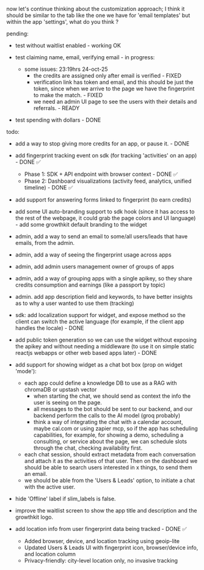now let's continue thinking about the customization approach; I think it should be similar to the tab like the one we have for 'email templates' but within the app 'settings', what do you think ?

pending:
- test without waitlist enabled - working OK
- test claiming name, email, verifying email - in progress:
    - some issues: 23:19hrs 24-oct-25
        - the credits are assigned only after email is verified - FIXED
        - verification link has token and email, and this should be just the token, since when we arrive to the page we have the fingerprint to make the match. - FIXED
        - we need an admin UI page to see the users with their details and referrals. - READY
        
- test spending with dollars - DONE

todo:
- add a way to stop giving more credits for an app, or pause it. - DONE
- add fingerprint tracking event on sdk  (for tracking 'activities' on an app) - DONE ✅
    - Phase 1: SDK + API endpoint with browser context - DONE ✅
    - Phase 2: Dashboard visualizations (activity feed, analytics, unified timeline) - DONE ✅
- add support for answering forms linked to fingerprint (to earn credits)
- add some UI auto-branding support to sdk hook (since it has access to the rest of the webpage, it could grab the page colors and UI language) - add some growthkit default branding to the widget
- admin, add a way to send an email to some/all users/leads that have emails, from the admin.
- admin, add a way of seeing the fingerprint usage across apps
- admin, add admin users management owner of groups of apps
- admin, add a way of grouping apps with a single apikey, so they share credits consumption and earnings (like a passport by topic)
- admin. add app description field and keywords, to have better insights as to why a user wanted to use them (tracking)
- sdk: add localization support for widget, and expose method so the client can switch the active language (for example, if the client app handles the locale) - DONE
- add public token generation so we can use the widget without exposing the apikey and without needing a middleware (to use it on simple static reactjs webapps or other web based apps later) - DONE
- add support for showing widget as a chat bot box (prop on widget 'mode'):
    - each app could define a knowledge DB to use as a RAG with chromaDB or upstash vector
        - when starting the chat, we should send as context the info the user is seeing on the page.
        - all messages to the bot should be sent to our backend, and our backend  perform the calls to the AI model (groq probably)
        - think a way of integrating the chat with a calendar account, maybe cal.com or using zapier mcp, so if the app has scheduling capabilities, for example, for showing a demo, scheduling a consulting, or service about the page, we can schedule slots through the chat, checking availability first.
    - each chat session, should extract metadata from each conversation and attach it as the activities of that user. Then on the dashboard we should be able to search users interested in x things, to send them an email.
    - we should be able from the 'Users & Leads' option, to initiate a chat with the active user.

- hide 'Offline' label if slim_labels is false.
- improve the waitlist screen to show the app title and description and the growthkit logo.
- add location info from user fingerprint data being tracked - DONE ✅
    - Added browser, device, and location tracking using geoip-lite
    - Updated Users & Leads UI with fingerprint icon, browser/device info, and location column
    - Privacy-friendly: city-level location only, no invasive tracking